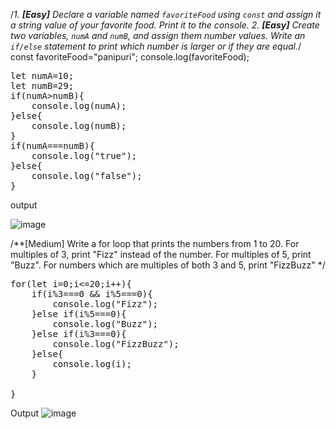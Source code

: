 
/*1. **[Easy]** Declare a variable named `favoriteFood` using `const` and assign it a string value of your favorite food. Print it to the console.
2. **[Easy]** Create two variables, `numA` and `numB`, and assign them number values. Write an `if/else` statement to print which number is larger or if they are equal.*/
const favoriteFood="panipuri";
console.log(favoriteFood);

<pre>let numA=10;
let numB=29;
if(numA>numB){
    console.log(numA);
}else{
    console.log(numB);
}
if(numA===numB){
    console.log("true");
}else{
    console.log("false");
}</pre>

output

![image](https://github.com/user-attachments/assets/197149a1-9e1f-4cdb-af31-3f01bf078a16)

/**[Medium] Write a for loop that prints the numbers from 1 to 20. For multiples of 3, print "Fizz" instead of the number. For multiples of 5, print "Buzz". For numbers which are multiples of both 3 and 5, print "FizzBuzz" */
<pre>for(let i=0;i<=20;i++){
    if(i%3===0 && i%5===0){
        console.log("Fizz");
    }else if(i%5===0){
        console.log("Buzz");
    }else if(i%3===0){
        console.log("FizzBuzz");
    }else{
        console.log(i);
    }

}</pre>

Output
![image](https://github.com/user-attachments/assets/ac73460b-4673-4b46-93b2-375b2bb7db7e)
